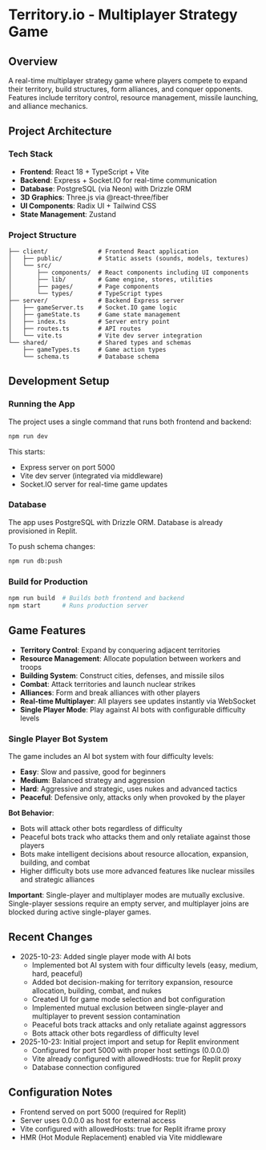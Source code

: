 # Territory.io - Multiplayer Strategy Game

## Overview
A real-time multiplayer strategy game where players compete to expand their territory, build structures, form alliances, and conquer opponents. Features include territory control, resource management, missile launching, and alliance mechanics.

## Project Architecture

### Tech Stack
- **Frontend**: React 18 + TypeScript + Vite
- **Backend**: Express + Socket.IO for real-time communication
- **Database**: PostgreSQL (via Neon) with Drizzle ORM
- **3D Graphics**: Three.js via @react-three/fiber
- **UI Components**: Radix UI + Tailwind CSS
- **State Management**: Zustand

### Project Structure
```
├── client/              # Frontend React application
│   ├── public/          # Static assets (sounds, models, textures)
│   └── src/
│       ├── components/  # React components including UI components
│       ├── lib/         # Game engine, stores, utilities
│       ├── pages/       # Page components
│       └── types/       # TypeScript types
├── server/              # Backend Express server
│   ├── gameServer.ts    # Socket.IO game logic
│   ├── gameState.ts     # Game state management
│   ├── index.ts         # Server entry point
│   ├── routes.ts        # API routes
│   └── vite.ts          # Vite dev server integration
└── shared/              # Shared types and schemas
    ├── gameTypes.ts     # Game action types
    └── schema.ts        # Database schema
```

## Development Setup

### Running the App
The project uses a single command that runs both frontend and backend:
```bash
npm run dev
```

This starts:
- Express server on port 5000
- Vite dev server (integrated via middleware)
- Socket.IO server for real-time game updates

### Database
The app uses PostgreSQL with Drizzle ORM. Database is already provisioned in Replit.

To push schema changes:
```bash
npm run db:push
```

### Build for Production
```bash
npm run build  # Builds both frontend and backend
npm start      # Runs production server
```

## Game Features
- **Territory Control**: Expand by conquering adjacent territories
- **Resource Management**: Allocate population between workers and troops
- **Building System**: Construct cities, defenses, and missile silos
- **Combat**: Attack territories and launch nuclear strikes
- **Alliances**: Form and break alliances with other players
- **Real-time Multiplayer**: All players see updates instantly via WebSocket
- **Single Player Mode**: Play against AI bots with configurable difficulty levels

### Single Player Bot System
The game includes an AI bot system with four difficulty levels:
- **Easy**: Slow and passive, good for beginners
- **Medium**: Balanced strategy and aggression
- **Hard**: Aggressive and strategic, uses nukes and advanced tactics
- **Peaceful**: Defensive only, attacks only when provoked by the player

**Bot Behavior**:
- Bots will attack other bots regardless of difficulty
- Peaceful bots track who attacks them and only retaliate against those players
- Bots make intelligent decisions about resource allocation, expansion, building, and combat
- Higher difficulty bots use more advanced features like nuclear missiles and strategic alliances

**Important**: Single-player and multiplayer modes are mutually exclusive. Single-player sessions require an empty server, and multiplayer joins are blocked during active single-player games.

## Recent Changes
- 2025-10-23: Added single player mode with AI bots
  - Implemented bot AI system with four difficulty levels (easy, medium, hard, peaceful)
  - Added bot decision-making for territory expansion, resource allocation, building, combat, and nukes
  - Created UI for game mode selection and bot configuration
  - Implemented mutual exclusion between single-player and multiplayer to prevent session contamination
  - Peaceful bots track attacks and only retaliate against aggressors
  - Bots attack other bots regardless of difficulty level
- 2025-10-23: Initial project import and setup for Replit environment
  - Configured for port 5000 with proper host settings (0.0.0.0)
  - Vite already configured with allowedHosts: true for Replit proxy
  - Database connection configured

## Configuration Notes
- Frontend served on port 5000 (required for Replit)
- Server uses 0.0.0.0 as host for external access
- Vite configured with allowedHosts: true for Replit iframe proxy
- HMR (Hot Module Replacement) enabled via Vite middleware
